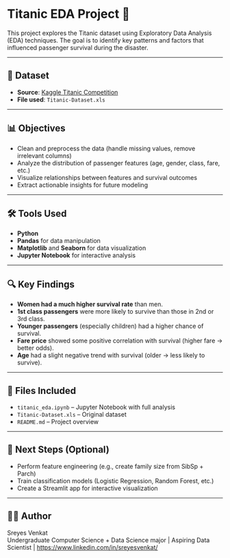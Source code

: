 # Titanic EDA Project 🚢

This project explores the Titanic dataset using Exploratory Data Analysis (EDA) techniques. The goal is to identify key patterns and factors that influenced passenger survival during the disaster.

---

## 📁 Dataset
- **Source**: [Kaggle Titanic Competition](https://www.kaggle.com/competitions/titanic/data)
- **File used**: `Titanic-Dataset.xls`

---

## 📊 Objectives
- Clean and preprocess the data (handle missing values, remove irrelevant columns)
- Analyze the distribution of passenger features (age, gender, class, fare, etc.)
- Visualize relationships between features and survival outcomes
- Extract actionable insights for future modeling

---

## 🛠️ Tools Used
- **Python**
- **Pandas** for data manipulation
- **Matplotlib** and **Seaborn** for data visualization
- **Jupyter Notebook** for interactive analysis

---

## 🔍 Key Findings

- **Women had a much higher survival rate** than men.
- **1st class passengers** were more likely to survive than those in 2nd or 3rd class.
- **Younger passengers** (especially children) had a higher chance of survival.
- **Fare price** showed some positive correlation with survival (higher fare → better odds).
- **Age** had a slight negative trend with survival (older → less likely to survive).

---

## 📎 Files Included

- `titanic_eda.ipynb` – Jupyter Notebook with full analysis
- `Titanic-Dataset.xls` – Original dataset
- `README.md` – Project overview

---

## 📌 Next Steps (Optional)

- Perform feature engineering (e.g., create family size from SibSp + Parch)
- Train classification models (Logistic Regression, Random Forest, etc.)
- Create a Streamlit app for interactive visualization

---

## 👩‍💻 Author
Sreyes Venkat  
Undergraduate Computer Science + Data Science major | Aspiring Data Scientist | https://www.linkedin.com/in/sreyesvenkat/
